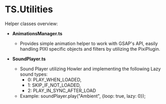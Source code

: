 # TS.Utilities
Helper classes overview:

* **AnimationsManager.ts**

  - Provides simple animation helper to work with GSAP's API, easily handling PIXI specific objects and filters by utilizing the PixiPlugin.

* **SoundPlayer.ts**

  - Sound Player utilizing Howler and implementing the following Lazy sound types:
    - 0: PLAY_WHEN_LOADED,
    - 1: SKIP_IF_NOT_LOADED,
    - 2: PLAY_IN_SYNC_AFTER_LOAD
  - Example:  soundPlayer.play("Ambient", {loop: true, lazy: 0});
